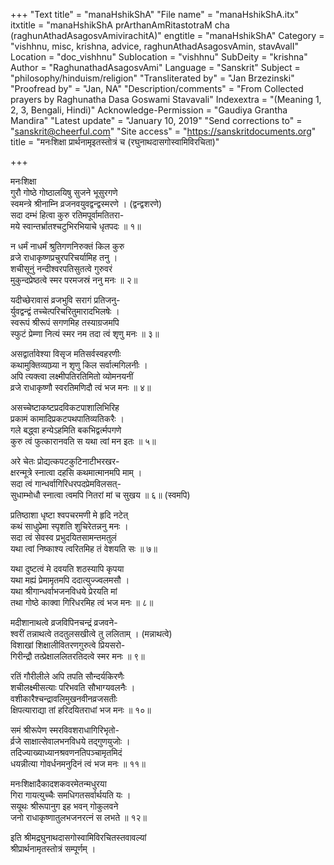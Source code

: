 +++
"Text title" = "manaHshikShA"
"File name" = "manaHshikShA.itx"
itxtitle = "manaHshikShA prArthanAmRitastotraM cha (raghunAthadAsagosvAmivirachitA)"
engtitle = "manaHshikShA"
Category = "vishhnu, misc, krishna, advice, raghunAthadAsagosvAmin, stavAvalI"
Location = "doc_vishhnu"
Sublocation = "vishhnu"
SubDeity = "krishna"
Author = "RaghunathadAsagosvAmi"
Language = "Sanskrit"
Subject = "philosophy/hinduism/religion"
"Transliterated by" = "Jan Brzezinski"
"Proofread by" = "Jan, NA"
"Description/comments" = "From Collected prayers by Raghunatha Dasa Goswami Stavavali"
Indexextra = "(Meaning 1, 2, 3, Bengali, Hindi)"
Acknowledge-Permission = "Gaudiya Grantha Mandira"
"Latest update" = "January 10, 2019"
"Send corrections to" = "sanskrit@cheerful.com"
"Site access" = "https://sanskritdocuments.org"
title = "मनःशिक्षा प्रार्थनामृइतस्तोत्रं च (रघुनाथदासगोस्वामिविरचिता)"

+++
  
 मनःशिक्षा   
गुरौ गोष्ठे गोष्ठालयिषु सुजने भूसुरगणे  
     स्वमन्त्रे श्रीनाम्नि व्रजनवयुवद्वन्द्वस्मरणे । (द्वन्द्वशरणे)  
सदा दम्भं हित्वा कुरु रतिमपूर्वामतितरा-  
     मये स्वान्तर्भ्रातश्चटुभिरभियाचे धृतपदः ॥ १॥  
  
न धर्मं नाधर्मं श्रुतिगणनिरुक्तं किल कुरु  
     व्रजे राधाकृष्णप्रचुरपरिचर्यामिह तनु ।  
शचीसूनुं नन्दीश्वरपतिसुतत्वे गुरुवरं  
     मुकुन्दप्रेष्ठत्वे स्मर परमजस्रं ननु मनः ॥ २॥  
  
यदीच्छेरावासं व्रजभुवि सरागं प्रतिजनु-  
     र्युवद्वन्द्वं तच्चेत्परिचरितुमारादभिलषेः ।  
स्वरूपं श्रीरूपं सगणमिह तस्याग्रजमपि  
     स्फुटं प्रेम्णा नित्यं स्मर नम तदा त्वं श‍ृणु मनः ॥ ३॥  
  
असद्वार्तावेश्या विसृज मतिसर्वस्वहरणीः  
     कथामुक्तिव्याघ्र्या न श‍ृणु किल सर्वात्मगिलनीः ।  
अपि त्यक्त्वा लक्ष्मीपतिरतिमितो व्योमनयनीं  
     व्रजे राधाकृष्णौ स्वरतिमणिदौ त्वं भज मनः ॥ ४॥  
  
असच्चेष्टाकष्टप्रदविकटपाशालिभिरिह  
     प्रकामं कामादिप्रकटपथपातिव्यतिकरैः ।  
गले बद्ध्वा हन्येऽहमिति बकभिद्वर्त्मपगणे  
     कुरु त्वं फुत्कारानवति स यथा त्वां मन इतः ॥ ५॥  
  
अरे चेतः प्रोद्यत्कपटकुटिनाटीभरखर-  
     क्षरन्मूत्रे स्नात्वा दहसि कथमात्मानमपि माम् ।  
सदा त्वं गान्धर्वागिरिधरपदप्रेमविलसत्-  
     सुधाम्भोधौ स्नात्वा त्वमपि नितरां मां च सुखय ॥ ६॥ (स्वमपि)  
  
प्रतिष्ठाशा धृष्टा श्वपचरमणी मे हृदि नटेत्  
     कथं साधुप्रेमा स्पृशति शुचिरेतन्ननु मनः ।  
सदा त्वं सेवस्व प्रभुदयितसामन्तमतुलं  
     यथा त्वां निष्काश्य त्वरितमिह तं वेशयति सः ॥ ७॥  
  
यथा दुष्टत्वं मे दवयति शठस्यापि कृपया  
     यथा मह्यं प्रेमामृतमपि ददात्युज्ज्वलमसौ ।  
यथा श्रीगान्धर्वाभजनविधये प्रेरयति मां  
     तथा गोष्ठे काक्वा गिरिधरमिह त्वं भज मनः ॥ ८॥  
  
मदीशानाथत्वे व्रजविपिनचन्द्रं व्रजवने-  
     श्वरीं तन्नाथत्वे तदतुलसखीत्वे तु ललिताम् । (मन्नाथत्वे)  
विशाखां शिक्षालीवितरणगुरुत्वे प्रियसरो-  
     गिरीन्द्रौ तत्प्रेक्षाललितरतिदत्वे स्मर मनः ॥ ९॥  
  
रतिं गौरीलीले अपि तपति सौन्दर्यकिरणैः  
     शचीलक्ष्मीसत्याः परिभवति सौभाग्यवलनैः ।  
वशीकारैश्चन्द्रावलिमुखनवीनव्रजसतीः  
     क्षिपत्याराद्या तां हरिदयितराधां भज मनः ॥ १०॥  
  
समं श्रीरूपेण स्मरविवशराधागिरिभृतो-  
     र्व्रजे साक्षात्सेवालभनविधये तद्गुणयुजोः ।  
तदिज्याख्याध्यानश्रवणनतिपञ्चामृतमिदं  
     धयन्नीत्या गोवर्धनमनुदिनं त्वं भज मनः ॥ ११॥  
  
मनःशिक्षादैकादशकवरमेतन्मधुरया  
     गिरा गायत्युच्चैः समधिगतसर्वार्थयति यः ।  
सयूथः श्रीरूपानुग इह भवन् गोकुलवने  
     जनो राधाकृष्णातुलभजनरत्नं स लभते ॥ १२॥  
  
इति श्रीमद्रघुनाथदासगोस्वामिविरचितस्तवावल्यां  
                       श्रीप्रार्थनामृतस्तोत्रं सम्पूर्णम् ।  
  
  
  
